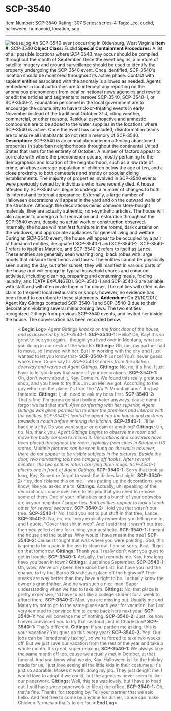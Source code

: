 # SCP-3540
Item Number: SCP-3540
Rating: 307
Series: series-4
Tags: _cc, euclid, halloween, humanoid, location, scp

---

![house.jpg](https://scp-wiki.wdfiles.com/local--files/scp-3540/house.jpg)
An SCP-3540 event occurring in Oldenburg, West Virginia
**Item #:** SCP-3540
**Object Class:** Euclid
**Special Containment Procedures:** A list of all possible locations where SCP-3540 may occur should be compiled throughout the month of September. Once the event begins, a mixture of satellite imagery and ground surveillance should be used to identify the property undergoing the SCP-3540 event. Once identified, SCP-3540's location should be monitored throughout its active phase. Contact with sapient entities associated with the anomaly is allowed as needed.
Agents embedded in local authorities are to intercept any reporting on the anomalous phenomenon from local or national news agencies and rewrite or edit the articles and segments to remove SCP-3540, SCP-3540-1, or SCP-3540-2. Foundation personnel in the local government are to encourage the community to have trick-or-treating events in early November instead of the traditional October 31st, citing weather, commercial, or other reasons.
Residual psychoactive and amnestic compounds are to be added to the water supplies in the locations where SCP-3540 is active. Once the event has concluded, disinformation teams are to ensure all inhabitants do not retain memory of SCP-3540.
**Description:** SCP-3540 is an annual phenomenon affecting abandoned properties in suburban neighborhoods throughout the continental United States that lasts for the entirety of October. A number of factors appear to correlate with where the phenomenon occurs, mostly pertaining to the demographics and location of the neighborhood, such as a low rate of crime, an above average population of children below the age of ten, and a close proximity to both cemeteries and trendy or popular dining establishments. The majority of properties involved in SCP-3540 events were previously owned by individuals who have recently died.
A house affected by SCP-3540 will begin to undergo a number of changes to both its internal and external appearance. Externally, a large number of Halloween decorations will appear in the yard and on the outward walls of the structure. Although the decorations mimic common store-bought materials, they are actually authentic, non-synthetic articles. The house will also appear to undergo a full renovation and restoration throughout the SCP-3540 event, despite no actual work or construction observed. Internally, the house will manifest furniture in the rooms, dark curtains on the windows, and appropriate appliances for general living and welfare.
During an SCP-3540 event, the house will appear to be occupied by a pair of humanoid entities, designated SCP-3540-1 and SCP-3540-2. SCP-3540-1 refers to itself as Maurice, and SCP-3540-2 refers to itself as Lance. These entities are generally seen wearing long, black robes with large hoods that obscure their heads and faces. The entities cannot be physically seen during the day, but after sunset, they will manifest in various parts of the house and will engage in typical household chores and common activities, including cleaning, preparing and consuming meals, folding laundry, and [DATA EXPUNGED]. SCP-3540-1 and SCP-3540-2 are amiable with staff and will often invite them in for dinner. The entities will often make claim to frequent local restaurants or shops; however, no evidence has been found to corroborate these statements.
**Addendum:** On 21/10/2017, Agent Kay Gittings contacted SCP-3540-1 and SCP-3540-2 due to their decorations violating several minor zoning laws. The two entities recognized Gittings from previous SCP-3540 events, and invited her inside the house. The conversation has been recorded below.
> **< Begin Log>**
> _Agent Gittings knocks on the front door of the house, and is answered by SCP-3540-1._
> **SCP-3540-1:** Hello? Oh, Kay! It's so great to see you again. I thought you lived over in Montana, what are you doing in our neck of the woods?
> **Gittings:** Oh, um, my partner had to move, so I moved with her. But I'm working with the city and I just wanted to let you know that-
> **SCP-3540-1:** Lance! You'll never guess who's here. Come say hi.
> _SCP-3540-2 enters from the kitchen doorway and waves at Agent Gittings._
> **Gittings:** No, no, it's fine. I just have to let you know that some of your decorations-
> **SCP-3540-1:** Oh, don't worry about it, Kay. Come in. We found this really great tea shop, and you have to try this Jin Jun Mei we got. According to the guy who runs the place it's from the 'Wu Yi Mountain area'. It's just fantastic.
> **Gittings:** I, uh, need to ask my boss first.
> **SCP-3540-2:** That's fine. I'm gonna go start boiling water anyways, cause damn I forgot we had that stuff.
> _After conferring with her superior, Agent Gittings was given permission to enter the premises and interact with the entities. SCP-3540-1 leads the agent into the house and gestures towards a couch before entering the kitchen._
> **SCP-3540-1:** I'll be back in a jiffy. Do you want sugar or cream or anything?
> **Gittings:** Uh, no. No, thank you.
> _Agent Gittings begins to observe the room and move her body camera to record it. Decorations and souvenirs have been placed throughout the room, typically from cities in Southern US states. Multiple pictures can be seen hung on the walls; however, there do not appear to be visible subjects in the pictures. Beside the door, two harvesting tools are hanging off hooks. After several minutes, the two entities return carrying three mugs. SCP-3540-1 places one in front of Agent Gittings._
> **SCP-3540-1:** Sorry that took so long, Kay. Someone forgot to wash the dishes last night.
> **SCP-3540-2:** Hey, don't blame this on me. I was putting up the decorations, you know, like you asked me to.
> **Gittings:** Actually, uh, speaking of the decorations. I came over here to tell you that you need to remove some of them. One of your inflatables and a bunch of your cobwebs are in your neighbors' properties.
> _Both entities appear to look at each other for several seconds._
> **SCP-3540-2:** I told you that wasn't our tree.
> **SCP-3540-1:** No, I told you not to put stuff in that tree, Lance.
> **SCP-3540-2:** No, no, no. I very explicitly remember you telling me to, and I quote, "Cover that shit in web". And I said that it wasn't our tree, then you yelled at me for ruining your aesthetic.
> **SCP-3540-1:** I meant the house and the bushes. Why would I have meant the tree?
> **SCP-3540-2:** Cause I thought that was where you were pointing. God, this is going to be a pain in the ass to clean out. I am so sorry, Kay. I'll get on that tomorrow.
> **Gittings:** Thank you. I really don't want you guys to get in trouble.
> **SCP-3540-1:** Actually, that reminds me. Kay, how long have you been in town?
> **Gittings:** Just since September.
> **SCP-3540-1:** Oh, wow. We've only been here since the first. But have you had the chance to try that Barrio Steakhouse place off the highway? Their steaks are way better than they have a right to be. I actually knew the owner's grandfather. And he was such a nice man. Super understanding when we had to take him.
> **Gittings:** No, that place is pretty expensive, I'd have to eat like a college student for a week to afford there.
> **SCP-3540-2:** Man, you are missing out. Usually me and Maury try not to go to the same place each year for vacation, but I am very tempted to convince him to come back here next year.
> **SCP-3540-1:** You will convince me of nothing.
> **SCP-3540-2:** Just like how I never convinced you to try that seafood joint in Charleston?
> **SCP-3540-1:** That's different.
> **Gittings:** If you pardon me asking, this is your vacation? You guys do this every year?
> **SCP-3540-2:** Yep. Our jobs can be "emotionally taxing", so we're forced to take two weeks off. But we just save our vacation from the rest of the year and take a whole month. It's great, super relaxing.
> **SCP-3540-1:** We always take the same month off too, cause we actually met in October, at that funeral. And you know what we do, Kay. Halloween is like the holiday made for us. I just love seeing all the little kids in their costumes. It's just so adorable. Makes it worth doing my job. They just delight me. I would love to adopt if we could, but the agencies never seem to like our paperwork.
> **Gittings:** Well, this tea was lovely, but I have to head out. I still have some paperwork to file at the office.
> **SCP-3540-1:** Oh, that's fine. Thanks for stopping by. Tell your partner that we said hello. And feel free to come by anytime for dinner, Lance can make Chicken Parmesan that's to die for.
> **< End Log>**